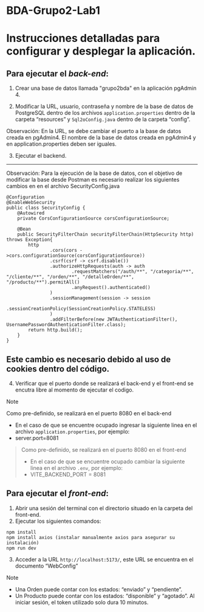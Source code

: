 # BDA-Grupo2-Lab1
# Instrucciones detalladas para configurar y desplegar la aplicación. 

## **Para ejecutar el *back-end***:
1. Crear una base de datos llamada "grupo2bda" en la aplicación pgAdmin 4.

2. Modificar la URL, usuario, contraseña y nombre de la base de datos de PostgreSQL dentro de los archivos `application.properties` dentro de la carpeta “resources” y `Sql2oConfig.java` dentro de la carpeta “config”.

Observación:
En la URL, se debe cambiar el puerto a la base de datos creada en pgAdmin4.
El nombre de la base de datos creada en pgAdmin4 y en application.properties deben ser iguales.

3. Ejecutar el backend.
---
Observación:
Para la ejecución de la base de datos, con el objetivo de modificar la base desde Postman es necesario realizar los siguientes cambios en en el archivo SecurityConfig.java
```
@Configuration
@EnableWebSecurity
public class SecurityConfig {
    @Autowired
    private CorsConfigurationSource corsConfigurationSource;

    @Bean
    public SecurityFilterChain securityFilterChain(HttpSecurity http) throws Exception{
        http
                .cors(cors ->cors.configurationSource(corsConfigurationSource))
                .csrf(csrf -> csrf.disable())
                .authorizeHttpRequests(auth -> auth
                        .requestMatchers("/auth/**", "/categoria/**", "/cliente/**", "/orden/**", "/detalleOrden/**", "/producto/**").permitAll()
                        .anyRequest().authenticated()
                )
                .sessionManagement(session -> session
                        .sessionCreationPolicy(SessionCreationPolicy.STATELESS)
                )
                .addFilterBefore(new JWTAuthenticationFilter(), UsernamePasswordAuthenticationFilter.class);
        return http.build();
    }
}
```
Este cambio es necesario debido al uso de cookies dentro del código.
---
4. Verificar que el puerto donde se realizará el back-end y el front-end se encutra libre al momento de ejecutar el codigo.
> [!note]
> Como pre-definido, se realizará en el puerto 8080 en el back-end
> * En el caso de que se encuentre ocupado ingresar la siguiente linea en el archivo `application.properties`, por ejemplo:
> * server.port=8081

> Como pre-definido, se realizará en el puerto 8080 en el front-end
> * En el caso de que se encuentre ocupado cambiar la siguiente linea en el archivo `.env`, por ejemplo:
> * VITE_BACKEND_PORT = 8081
  


## **Para ejecutar el *front-end***:
1. Abrir una sesión del terminal con el directorio situado en la carpeta del front-end.
2. Ejecutar los siguientes comandos:
```
npm install
npm install axios (instalar manualmente axios para asegurar su instalación)
npm run dev 
```
3.  Acceder a la URL `http://localhost:5173/`, este URL se encuentra en el documento “WebConfig”

> [!note]
> * Una Orden puede contar con los estados: “enviado” y “pendiente”.
> * Un Producto puede contar con los estados: “disponible” y “agotado”.
> Al iniciar sesión, el token utilizado solo dura 10 minutos.
